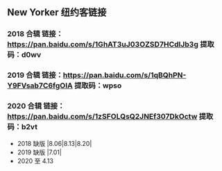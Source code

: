 ## New Yorker 纽约客链接

### 2018 合辑 链接：https://pan.baidu.com/s/1GhAT3uJ03OZSD7HCdlJb3g 提取码：d0wv 
### 2019 合辑 链接：https://pan.baidu.com/s/1qBQhPN-Y9FVsab7C6fgOIA 提取码：wpso
### 2020 合辑 链接：https://pan.baidu.com/s/1zSFOLQsQ2JNEf307DkOctw 提取码：b2vt

- 2018 缺版 |8.06|8.13|8.20|
- 2019 缺版 |7.01|
- 2020 至 4.13
